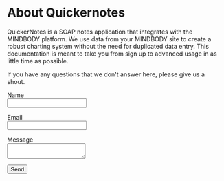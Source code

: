 # About Quickernotes

QuickerNotes is a SOAP notes application that integrates with the MINDBODY platform. We use data from your 
MINDBODY site to create a robust charting system without the need for duplicated data entry. This documentation
is meant to take you from sign up to advanced usage in as little time as possible. 

If you have any questions that we don't answer here, please give us a shout.

<form name="contact" netlify>
	<p>
        <label>Name <br> <input type="text" name="name" /></label>
      </p>
      <p>
        <label>Email <br> <input type="email" name="email" /></label>
      </p>
      <p>
		<label>Message <br> <textarea col10 row5 name="message"></textarea></label>
      </p>
      <p>
        <button type="submit">Send</button>
      </p>
</form>
